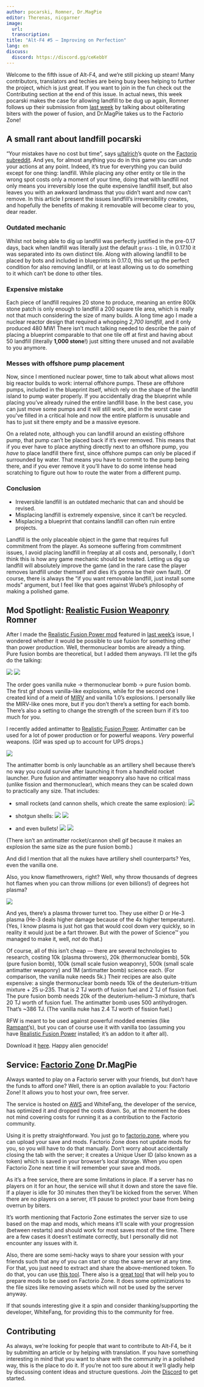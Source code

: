 ```yaml
---
author: pocarski, Romner, Dr.MagPie
editor: Therenas, nicgarner
image:
  url:
  transcription:
title: "Alt-F4 #5 — Improving on Perfection"
lang: en
discuss:
  discord: https://discord.gg/ceKebbY
---
```


Welcome to the fifth issue of Alt-F4, and we’re still picking up steam! Many contributors, translators and techies are being busy bees helping to further the project, which is just great. If you want to join in the fun check out the Contributing section at the end of this issue. In actual news, this week pocarski makes the case for allowing landfill to be dug up again, Romner follows up their submission from [last week](https://alt-f4.blog/ALTF4-4/#mod-spotlight-realistic-fusion-power-romner) by talking about obliterating biters with the power of fusion, and Dr.MagPie takes us to the Factorio Zone!

## A small rant about landfill <author>pocarski</author>

“Your mistakes have no cost but time”, says [u/talrich](https://www.reddit.com/user/talrich)’s quote on the [Factorio subreddit](https://www.reddit.com/r/factorio/). And yes, for almost anything you do in this game you can undo your actions at any point. Indeed, it’s true for everything you can build except for one thing: landfill. While placing any other entity or tile in the wrong spot costs only a moment of your time, doing that with landfill not only means you irreversibly lose the quite expensive landfill itself, but  also leaves you with an awkward landmass that you didn’t want and now can’t remove. In this article I present the issues landfill’s irreversibility creates, and hopefully the benefits of making it removable will become clear to you, dear reader.

### Outdated mechanic

Whilst not being able to dig up landfill was perfectly justified in the pre-0.17 days, back when landfill was literally just the default `grass-1` tile, in 0.17.10 it was separated into its own distinct tile. Along with allowing landfill to be placed by bots and included in blueprints in 0.17.0, this set up the perfect condition for also removing landfill, or at least allowing us to do something to it which can’t be done to other tiles.

### Expensive mistake

Each piece of landfill requires 20 stone to produce, meaning an entire 800k stone patch is only enough to landfill a 200 square tile area, which is really not that much considering the size of many builds. A long time ago I made a nuclear reactor design that required a whopping *2,700 landfill*, and it only produced 480 MW! There isn’t much talking needed to describe the pain of placing a blueprint comparable to that one tile off at first and having about 50 landfill (literally **1,000 stone**!) just sitting there unused and not available to you anymore.

### Messes with offshore pump placement

Now, since I mentioned nuclear power, time to talk about what allows most big reactor builds to work: internal offshore pumps. These are offshore pumps, included in the blueprint itself, which rely on the shape of the landfill island to pump water properly. If you accidentally drag the blueprint while placing you’ve already ruined the entire landfill base. In the best case, you can just move some pumps and it will still work, and in the worst case you've filled in a critical hole and now the entire platform is unusable and has to just sit there empty and be a massive eyesore.

On a related note, although you can landfill around an existing offshore pump, that pump can’t be placed back if it’s ever removed. This means that if you ever have to place anything directly next to an offshore pump, you *have* to place landfill there first, since offshore pumps can only be placed if surrounded by water. That means you have to commit to the pump being there, and if you ever remove it you’ll have to do some intense head scratching to figure out how to route the water from a different pump.

### Conclusion

- Irreversible landfill is an outdated mechanic that can and should be revised.
- Misplacing landfill is extremely expensive, since it can’t be recycled.
- Misplacing a blueprint that contains landfill can often ruin entire projects.

Landfill is the only placeable object in the game that requires full commitment from the player. As someone suffering from commitment issues, I avoid placing landfill in freeplay at all costs and, personally, I don’t think this is how any game mechanic should be treated. Letting us dig up landfill will absolutely improve the game (and in the rare case the player removes landfill under themself and dies it’s gonna be their own fault). Of course, there is always the “if you want removable landfill, just install some mods” argument, but I feel like that goes against Wube’s philosophy of making a polished game.

## Mod Spotlight: [Realistic Fusion Weaponry](https://mods.factorio.com/mod/RealisticFusionWeaponry) <author>Romner</author>

After I made the [Realistic Fusion Power mod](https://mods.factorio.com/mod/RealisticFusionPower) featured in [last week’s](https://alt-f4.blog/ALTF4-4/#mod-spotlight-realistic-fusion-power-romner) issue, I wondered whether it would be possible to use fusion for something other than power production. Well, thermonuclear bombs are already a thing. Pure fusion bombs are theoretical, but I added them anyways. I’ll let the gifs do the talking:

![](nukes-old.gif)
![](nukes-new.gif)

The order goes vanilla nuke → thermonuclear bomb → pure fusion bomb. The first gif shows vanilla-like explosions, while for the second one I created kind of a meld of [MIRV](https://mods.factorio.com/mods/Klonan/MIRV) and vanilla 1.0’s explosions. I personally like the MIRV-like ones more, but if you don’t there’s a setting for each bomb. There’s also a setting to change the strength of the screen burn if it’s too much for you.

I recently added antimatter to [Realistic Fusion Power](https://mods.factorio.com/mod/RealisticFusionPower). Antimatter can be used for a lot of power production or for powerful weapons. *Very* powerful weapons. (Gif was sped up to account for UPS drops.)

![](antimatter-bomb.gif)

The antimatter bomb is only launchable as an artillery shell because there’s no way you could survive after launching it from a handheld rocket launcher. Pure fusion and antimatter weaponry also have no critical mass (unlike fission and thermonuclear), which means they can be scaled down to practically any size. That includes:

- small rockets (and cannon shells, which create the same explosion):
![](rocket.gif)

- shotgun shells:
![](shotgun-fusion.gif)
![](shotgun-antimatter.gif)

- and even bullets!
![](bullets-fusion.gif)
![](bullets-antimatter.gif)

(There isn’t an antimatter rocket/cannon shell gif because it makes an explosion the same size as the pure fusion bomb.)

And did I mention that all the nukes have artillery shell counterparts? Yes, even the vanilla one.

Also, you know flamethrowers, right? Well, why throw thousands of degrees hot flames when you can throw millions (or even billions!) of degrees hot plasma?

![](plasma-thrower.gif)

And yes, there’s a plasma thrower turret too. They use either D or He-3 plasma (He-3 deals higher damage because of the 4x higher temperature). (Yes, I know plasma is just hot gas that would cool down very quickly, so in reality it would just be a fart thrower. But with the power of Science™ you managed to make it, well, *not* do that.)

Of course, all of this isn’t cheap — there are several technologies to research, costing 10k (plasma throwers), 20k (thermonuclear bomb), 50k (pure fusion bomb), 100k (small scale fusion weaponry), 500k (small scale antimatter weaponry) and 1M (antimatter bomb) science each. (For comparison, the vanilla nuke needs 5k.) Their recipes are also quite expensive: a single thermonuclear bomb needs 10k of the deuterium-tritium mixture + 25 u-235. That is 2 TJ worth of fusion fuel and 2 TJ of fission fuel. The pure fusion bomb needs 20k of the deuterium-helium-3 mixture, that’s 20 TJ worth of fusion fuel. The antimatter bomb uses 500 antihydrogen. That’s ~386 TJ. (The vanilla nuke has 2.4 TJ worth of fission fuel.)

RFW is meant to be used against powerful modded enemies (like [Rampant](https://mods.factorio.com/mod/Rampant)’s), but you can of course use it with vanilla too (assuming you have [Realistic Fusion Power](https://mods.factorio.com/mod/RealisticFusionPower) installed; it’s an addon to it after all).

Download it [here](https://mods.factorio.com/mod/RealisticFusionWeaponry). Happy alien genocide!

## Service: [Factorio Zone](https://factorio.zone) <author>Dr.MagPie</author>

Always wanted to play on a Factorio server with your friends, but don’t have the funds to afford one? Well, there is an option available to you: Factorio Zone! It allows you to host your own, free server.

The service is hosted on [AWS](https://aws.amazon.com) and WhiteFang, the developer of the service, has optimized it and dropped the costs down. So, at the moment he does not mind covering costs for running it as a contribution to the Factorio community.

Using it is pretty straightforward. You just go to [factorio.zone](https://factorio.zone), where you can upload your save and mods. Factorio Zone does not update mods for you, so you will have to do that manually. Don’t worry about accidentally closing the tab with the server; it creates a Unique User ID (also known as a token) which is saved in your browser’s local storage. When you open Factorio Zone next time it will remember your save and mods.

As it’s a free service, there are some limitations in place. If a server has no players on it for an hour, the service will shut it down and store the save file. If a player is idle for 30 minutes then they’ll be kicked from the server. When there are no players on a server, it’ll pause to protect your base from being overrun by biters.

It’s worth mentioning that Factorio Zone estimates the server size to use based on the map and mods, which means it’ll scale with your progression (between restarts) and should work for most saves most of the time. There are a few cases it doesn’t estimate correctly, but I personally did not encounter any issues with it.

Also, there are some semi-hacky ways to share your session with your friends such that any of you can start or stop the same server at any time. For that, you just need to extract and share the above-mentioned token. To do that, you can use [this tool](https://github.com/Rubydesic/factorio-zone-change-token). There also is a [great tool](https://gist.github.com/leonard84/b31b3b9fb70fb737bb250bbf893a04d2) that will help you to prepare mods to be used on Factorio Zone. It does some optimizations to the file sizes like removing assets which will not be used by the server anyway.

If that sounds interesting give it a spin and consider thanking/supporting the developer, WhiteFang, for providing this to the community for free.

## Contributing

As always, we’re looking for people that want to contribute to Alt-F4, be it by submitting an article or by helping with translation. If you have something interesting in mind that you want to share with the community in a polished way, this is the place to do it. If you’re not too sure about it we’ll gladly help by discussing content ideas and structure questions. Join the [Discord](https://discord.gg/nxnCFkb) to get started.
